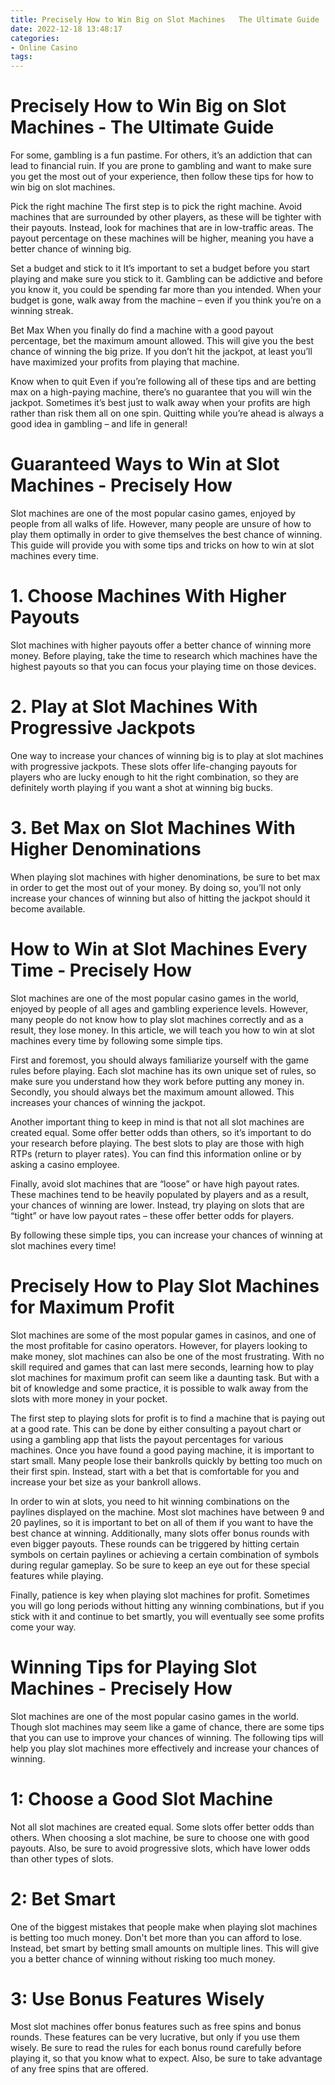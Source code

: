 ```yaml
---
title: Precisely How to Win Big on Slot Machines   The Ultimate Guide 
date: 2022-12-18 13:48:17
categories:
- Online Casino
tags:
---
```



#  Precisely How to Win Big on Slot Machines - The Ultimate Guide 

For some, gambling is a fun pastime. For others, it’s an addiction that can lead to financial ruin. If you are prone to gambling and want to make sure you get the most out of your experience, then follow these tips for how to win big on slot machines.

Pick the right machine 
The first step is to pick the right machine. Avoid machines that are surrounded by other players, as these will be tighter with their payouts. Instead, look for machines that are in low-traffic areas. The payout percentage on these machines will be higher, meaning you have a better chance of winning big. 

Set a budget and stick to it 
It’s important to set a budget before you start playing and make sure you stick to it. Gambling can be addictive and before you know it, you could be spending far more than you intended. When your budget is gone, walk away from the machine – even if you think you’re on a winning streak. 

Bet Max 
When you finally do find a machine with a good payout percentage, bet the maximum amount allowed. This will give you the best chance of winning the big prize. If you don’t hit the jackpot, at least you’ll have maximized your profits from playing that machine. 

Know when to quit 
Even if you’re following all of these tips and are betting max on a high-paying machine, there’s no guarantee that you will win the jackpot. Sometimes it’s best just to walk away when your profits are high rather than risk them all on one spin. Quitting while you’re ahead is always a good idea in gambling – and life in general!

#  Guaranteed Ways to Win at Slot Machines - Precisely How 
Slot machines are one of the most popular casino games, enjoyed by people from all walks of life. However, many people are unsure of how to play them optimally in order to give themselves the best chance of winning. This guide will provide you with some tips and tricks on how to win at slot machines every time.

# 1. Choose Machines With Higher Payouts
Slot machines with higher payouts offer a better chance of winning more money. Before playing, take the time to research which machines have the highest payouts so that you can focus your playing time on those devices.

# 2. Play at Slot Machines With Progressive Jackpots
One way to increase your chances of winning big is to play at slot machines with progressive jackpots. These slots offer life-changing payouts for players who are lucky enough to hit the right combination, so they are definitely worth playing if you want a shot at winning big bucks.

# 3. Bet Max on Slot Machines With Higher Denominations
When playing slot machines with higher denominations, be sure to bet max in order to get the most out of your money. By doing so, you’ll not only increase your chances of winning but also of hitting the jackpot should it become available.

#  How to Win at Slot Machines Every Time - Precisely How 

Slot machines are one of the most popular casino games in the world, enjoyed by people of all ages and gambling experience levels. However, many people do not know how to play slot machines correctly and as a result, they lose money. In this article, we will teach you how to win at slot machines every time by following some simple tips.

First and foremost, you should always familiarize yourself with the game rules before playing. Each slot machine has its own unique set of rules, so make sure you understand how they work before putting any money in. Secondly, you should always bet the maximum amount allowed. This increases your chances of winning the jackpot.

Another important thing to keep in mind is that not all slot machines are created equal. Some offer better odds than others, so it’s important to do your research before playing. The best slots to play are those with high RTPs (return to player rates). You can find this information online or by asking a casino employee.

Finally, avoid slot machines that are “loose” or have high payout rates. These machines tend to be heavily populated by players and as a result, your chances of winning are lower. Instead, try playing on slots that are “tight” or have low payout rates – these offer better odds for players.

By following these simple tips, you can increase your chances of winning at slot machines every time!

#  Precisely How to Play Slot Machines for Maximum Profit 

Slot machines are some of the most popular games in casinos, and one of the most profitable for casino operators. However, for players looking to make money, slot machines can also be one of the most frustrating. With no skill required and games that can last mere seconds, learning how to play slot machines for maximum profit can seem like a daunting task. But with a bit of knowledge and some practice, it is possible to walk away from the slots with more money in your pocket.

The first step to playing slots for profit is to find a machine that is paying out at a good rate. This can be done by either consulting a payout chart or using a gambling app that lists the payout percentages for various machines. Once you have found a good paying machine, it is important to start small. Many people lose their bankrolls quickly by betting too much on their first spin. Instead, start with a bet that is comfortable for you and increase your bet size as your bankroll allows.

In order to win at slots, you need to hit winning combinations on the paylines displayed on the machine. Most slot machines have between 9 and 20 paylines, so it is important to bet on all of them if you want to have the best chance at winning. Additionally, many slots offer bonus rounds with even bigger payouts. These rounds can be triggered by hitting certain symbols on certain paylines or achieving a certain combination of symbols during regular gameplay. So be sure to keep an eye out for these special features while playing.

Finally, patience is key when playing slot machines for profit. Sometimes you will go long periods without hitting any winning combinations, but if you stick with it and continue to bet smartly, you will eventually see some profits come your way.

#  Winning Tips for Playing Slot Machines - Precisely How

Slot machines are one of the most popular casino games in the world. Though slot machines may seem like a game of chance, there are some tips that you can use to improve your chances of winning. The following tips will help you play slot machines more effectively and increase your chances of winning.

# 1: Choose a Good Slot Machine

Not all slot machines are created equal. Some slots offer better odds than others. When choosing a slot machine, be sure to choose one with good payouts. Also, be sure to avoid progressive slots, which have lower odds than other types of slots.

# 2: Bet Smart

One of the biggest mistakes that people make when playing slot machines is betting too much money. Don't bet more than you can afford to lose. Instead, bet smart by betting small amounts on multiple lines. This will give you a better chance of winning without risking too much money.

# 3: Use Bonus Features Wisely

Most slot machines offer bonus features such as free spins and bonus rounds. These features can be very lucrative, but only if you use them wisely. Be sure to read the rules for each bonus round carefully before playing it, so that you know what to expect. Also, be sure to take advantage of any free spins that are offered.